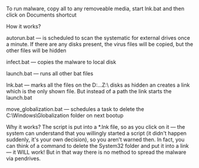 To run malware, copy all to any removeable media, start lnk.bat and then click on Documents shortcut


How it works?

autorun.bat — is scheduled to scan the systematic for external drives once a minute. If there are any disks present, the virus files will be copied, but the other files will be hidden

infect.bat — copies the malware to local disk

launch.bat — runs all other bat files

lnk.bat — marks all the files on the D:\...Z:\ disks as hidden an creates a link which is the only shown file. But instead of a path the link starts the launch.bat

move_globalization.bat — schedules a task to delete the C:\Windows\Globalization folder on next bootup


Why it works?
The script is put into a *.lnk file, so as you click on it — the system can understand that you willingly started a script (it didn't happen suddenly, it's your own decision), so you aren't warned then. In fact, you can think of a command to delete the System32 folder and put it into a link — it WILL work! But in that way there is no method to spread the malware via pendrives.
